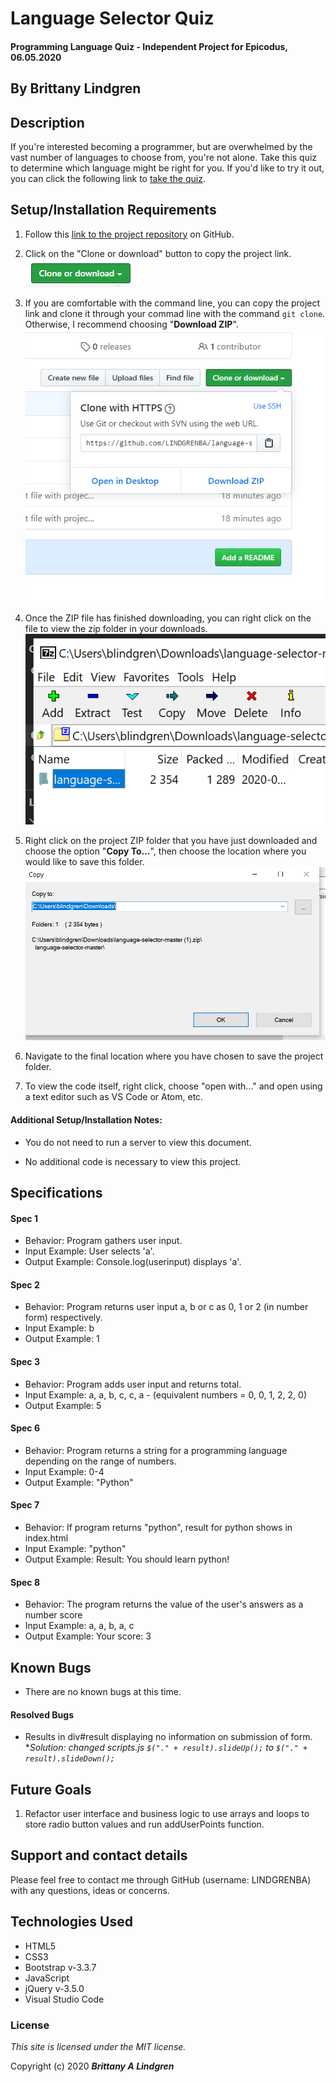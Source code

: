 # Language Selector Quiz

#### Programming Language Quiz - Independent Project for Epicodus, 06.05.2020

## By Brittany Lindgren

## Description

If you're interested becoming a programmer, but are overwhelmed by the vast number of languages to choose from, you're not alone. Take this quiz to determine which language might be right for you.  If you'd like to try it out, you can click the following link to [take the quiz](https://lindgrenba.github.io/language-selector/).

## Setup/Installation Requirements

1. Follow this [link to the project repository](https://github.com/LINDGRENBA/language-selector) on GitHub.

2. Click on the "Clone or download" button to copy the project link.
![Image of GitHub Clone or download button](img/clone-download-button.PNG) 

3. If you are comfortable with the command line, you can copy the project link and clone it through your commad line with the command `git clone`. Otherwise, I recommend choosing "**Download ZIP**". 
![Download ZIP option on GitHub](img/download-zip.PNG)

4. Once the ZIP file has finished downloading, you can right click on the file to view the zip folder in your downloads. 
![ZIP folder in downloads](img/zip-folder.PNG)

5. Right click on the project ZIP folder that you have just downloaded and choose the option "**Copy To...**", then choose the location where you would like to save this folder. 
![Saving ZIP to new location with 'Copy To'](img/copy-to.PNG)

6. Navigate to the final location where you have chosen to save the project folder.

7. To view the code itself, right click, choose "open with..." and open using a text editor such as VS Code or Atom, etc.

#### Additional Setup/Installation Notes:

* You do not need to run a server to view this document.

* No additional code is necessary to view this project.   

## Specifications

#### Spec 1
* Behavior: Program gathers user input.
* Input Example: User selects 'a'.
* Output Example: Console.log(userinput) displays 'a'.

#### Spec 2
* Behavior: Program returns user input a, b or c as 0, 1 or 2 (in number form) respectively.
* Input Example: b
* Output Example: 1

#### Spec 3
* Behavior: Program adds user input and returns total.
* Input Example: a, a, b, c, c, a - (equivalent numbers = 0, 0, 1, 2, 2, 0)
* Output Example: 5

#### Spec 6
* Behavior: Program returns a string for a programming language depending on the range of numbers.
* Input Example: 0-4
* Output Example: "Python"

#### Spec 7
* Behavior: If program returns "python", result for python shows in index.html
* Input Example: "python"
* Output Example: Result: You should learn python!

#### Spec 8
* Behavior: The program returns the value of the user's answers as a number score
* Input Example: a, a, b, a, c
* Output Example: Your score: 3


## Known Bugs

* There are no known bugs at this time.
#### Resolved Bugs
* Results in div#result displaying no information on submission of form.  
 *_Solution: changed scripts.js `$("." + result).slideUp();` to `$("." + result).slideDown();`_

## Future Goals

1. Refactor user interface and business logic to use arrays and loops to store radio button values and run addUserPoints function.

## Support and contact details

Please feel free to contact me through GitHub (username: LINDGRENBA) with any questions, ideas or concerns.  

## Technologies Used

* HTML5
* CSS3
* Bootstrap v-3.3.7
* JavaScript
* jQuery v-3.5.0
* Visual Studio Code  

### License

*This site is licensed under the MIT license.*

Copyright (c) 2020 **_Brittany A Lindgren_**